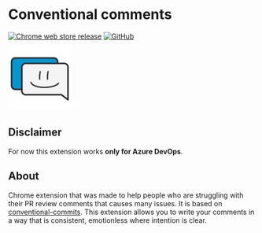 # Conventional comments

[![Chrome web store release](https://img.shields.io/chrome-web-store/v/mmpphkcgnimoahklmjlenjhnpaobfend?style=for-the-badge)](https://chrome.google.com/webstore/detail/conventional-comments/mmpphkcgnimoahklmjlenjhnpaobfend)
[![GitHub](https://img.shields.io/github/license/rafek1241/conventional-comments?style=for-the-badge)](https://github.com/rafek1241/conventional-comments/blob/master/LICENSE)

[![Logo](./public/icons/icon.png)](#)

## Disclaimer

For now this extension works **only for Azure DevOps**.

## About

Chrome extension that was made to help people who are struggling with their PR review comments that causes many issues. It is based on [conventional-commits](https://conventionalcomments.org/). This extension allows you to write your comments in a way that is consistent, emotionless where intention is clear.
